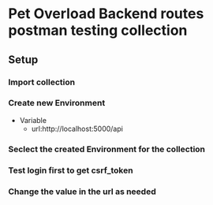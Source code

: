 # Pet Overload Backend routes postman testing collection

## Setup

### Import collection

### Create new Environment

-   Variable
    -   url:http://localhost:5000/api

### Seclect the created Environment for the collection

### Test login first to get csrf_token

### Change the value in the url as needed
